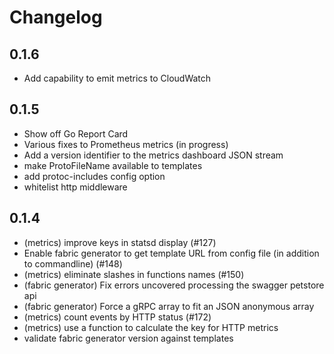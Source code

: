 # Changelog

## 0.1.6

* Add capability to emit metrics to CloudWatch

## 0.1.5

* Show off Go Report Card
* Various fixes to Prometheus metrics (in progress)
* Add a version identifier to the metrics dashboard JSON stream 
* make ProtoFileName available to templates 
* add protoc-includes config option 
* whitelist http middleware 

## 0.1.4

* (metrics) improve keys in statsd display (#127)
* Enable fabric generator to get template URL from config file (in addition to commandline) (#148)
* (metrics) eliminate slashes in functions names (#150)
* (fabric generator) Fix errors uncovered processing the swagger petstore api
* (fabric generator) Force a gRPC array to fit an JSON anonymous array
* (metrics) count events by HTTP status (#172)
* (metrics) use a function to calculate the key for HTTP metrics
* validate fabric generator version against templates